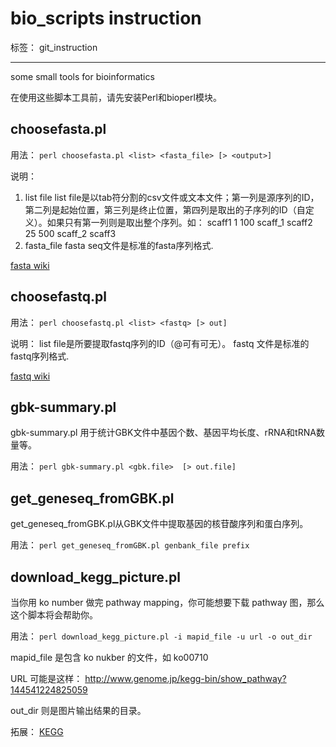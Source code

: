 ﻿# bio_scripts instruction

标签： git_instruction

---

some small tools for bioinformatics

在使用这些脚本工具前，请先安装Perl和bioperl模块。

## choosefasta.pl
用法： `perl choosefasta.pl <list> <fasta_file> [> <output>]` 

说明：

1. list file
list file是以tab符分割的csv文件或文本文件；第一列是源序列的ID，第二列是起始位置，第三列是终止位置，第四列是取出的子序列的ID（自定义）。如果只有第一列则是取出整个序列。如：
scaff1  1   100 scaff_1
scaff2  25  500 scaff_2
scaff3
2. fasta_file
fasta seq文件是标准的fasta序列格式.

[fasta wiki](https://en.wikipedia.org/wiki/FASTA_format)


## choosefastq.pl
用法： `perl choosefastq.pl <list> <fastq> [> out]` 

说明：
list file是所要提取fastq序列的ID（@可有可无）。
fastq 文件是标准的fastq序列格式.

[fastq wiki](https://en.wikipedia.org/wiki/FASTQ_format)


## gbk-summary.pl
gbk-summary.pl 用于统计GBK文件中基因个数、基因平均长度、rRNA和tRNA数量等。

用法： `perl gbk-summary.pl <gbk.file>  [> out.file]`


## get_geneseq_fromGBK.pl
get_geneseq_fromGBK.pl从GBK文件中提取基因的核苷酸序列和蛋白序列。

用法： `perl get_geneseq_fromGBK.pl genbank_file prefix`


## download_kegg_picture.pl
当你用 ko number 做完 pathway mapping，你可能想要下载 pathway 图，那么这个脚本将会帮助你。

用法： `perl download_kegg_picture.pl -i mapid_file -u url -o out_dir`

mapid_file 是包含 ko nukber 的文件，如 ko00710

URL 可能是这样： http://www.genome.jp/kegg-bin/show_pathway?144541224825059

out_dir 则是图片输出结果的目录。

拓展： [KEGG](http://www.genome.jp/kegg/)
